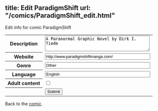 title: Edit ParadigmShift
url: "/comics/ParadigmShift_edit.html"
---
Edit info for comic ParadigmShift

<form name="comic" action="http://gaepostmail.appspot.com/comic/" method="post">
<table class="comicinfo">
<tr>
<th>Description</th><td><textarea name="description" cols="40" rows="3">A Paranormal Graphic Novel by Dirk I. Tiede</textarea></td>
</tr>
<tr>
<th>Website</th><td><input type="text" name="url" value="http://www.paradigmshiftmanga.com/" size="40"/></td>
</tr>
<tr>
<th>Genre</th><td><input type="text" name="genre" value="Other" size="40"/></td>
</tr>
<tr>
<th>Language</th><td><input type="text" name="language" value="English" size="40"/></td>
</tr>
<tr>
<th>Adult content</th><td><input type="checkbox" name="adult" value="adult" /></td>
</tr>
<tr>
<th></th><td>
<input type="hidden" name="comic" value="ParadigmShift" />
<input type="submit" name="submit" value="Submit" />
</td>
</tr>
</table>
</form>

Back to the [comic](ParadigmShift.html).
